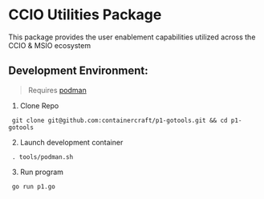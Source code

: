 # CCIO Utilities Package
This package provides the user enablement capabilities utilized across the CCIO & MSIO ecosystem
## Development Environment:
>   Requires [podman]
  1. Clone Repo
```
 git clone git@github.com:containercraft/p1-gotools.git && cd p1-gotools    
```
  2. Launch development container
```
 . tools/podman.sh
```
  3. Run program
```
 go run p1.go
```
[podman]:https://podman.io/
[CCIO]:https://github.com/containercraft
[MSIO]:https://github.com/ministackio
